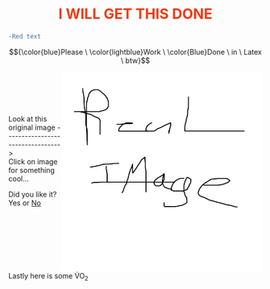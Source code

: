 <h1 style="color:#f03c15;" align=center>I WILL GET THIS DONE</h1>

```diff
-Red text
```
$${\color{blue}Please \ \color{lightblue}Work \ \color{Blue}Done \ in \ Latex \ btw}$$ 
<!-- I Did colour in 3 differant ways just incase (insert suitable emoji here) -->

<a href="Cool.md"><img src="Resources/image REAL.png" align="right" width="400px"/></a> 
<br>
<br>
<br>
<br>
<br>
Look at this original image --------------------------------->    
Click on image for something cool...

Did you like it?  
Yes or <a href="Resources/do not read me.md"> No </a>
<br clear="right"/>
Lastly here is some V&#775;O<sub>2</sub>
